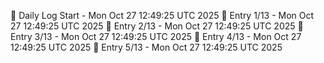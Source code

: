 📅 Daily Log Start - Mon Oct 27 12:49:25 UTC 2025
📌 Entry 1/13 - Mon Oct 27 12:49:25 UTC 2025
📌 Entry 2/13 - Mon Oct 27 12:49:25 UTC 2025
📌 Entry 3/13 - Mon Oct 27 12:49:25 UTC 2025
📌 Entry 4/13 - Mon Oct 27 12:49:25 UTC 2025
📌 Entry 5/13 - Mon Oct 27 12:49:25 UTC 2025
